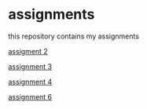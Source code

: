 # assignments
this repository contains my assignments

[assigment 2](https://github.com/SaraManders/assignments/blob/master/assignment2.ipynb)

[assignment 3](https://github.com/SaraManders/assignments/blob/master/assignment3.ipynb)

[assignment 4](https://github.com/SaraManders/assignments/blob/master/assignment4.ipynb)

[assignment 6](https://github.com/SaraManders/assignments/blob/master/assignment6.ipynb)
